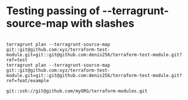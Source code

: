 # Testing passing of --terragrunt-source-map with slashes

```

terragrunt plan --terragrunt-source-map git::git@github.com:xyz/terraform-test-module.git=git::git@github.com:denis256/terraform-test-module.git?ref=test
terragrunt plan --terragrunt-source-map git::git@github.com:xyz/terraform-test-module.git=git::git@github.com:denis256/terraform-test-module.git?ref=feat/example

git::ssh://git@github.com/myORG/terraform-modules.git
```